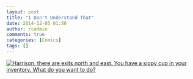 ```yaml
---
layout: post
title: "I Don't Understand That"
date: 2014-12-05 01:30
author: rcadmin
comments: true
categories: [Comics]
tags: []
---
```

<a href="../comics/2014/12/05/i-dont-understand-that"><img src="http://dl.bitsmack.com/comics/20141205.jpg" title="Harrison, there are exits north and east. You have a sippy cup in your inventory. What do you want to do?" /></a>
